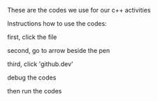 These are the codes we use for our c++ activities

Instructions how to use the codes:

first, click the file

second, go to arrow beside the pen

third, click 'github.dev'

debug the codes 

then run the codes
